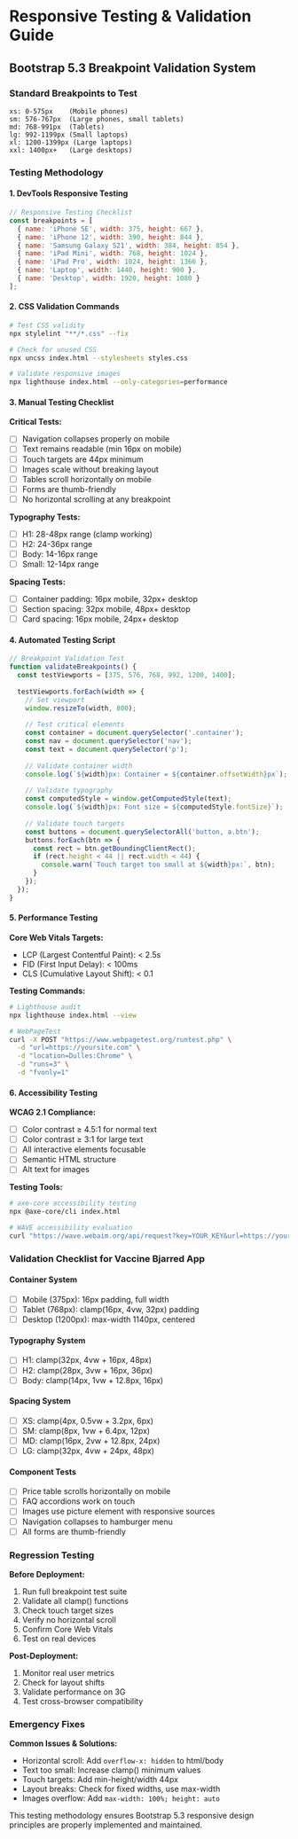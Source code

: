 # Responsive Testing & Validation Guide

## Bootstrap 5.3 Breakpoint Validation System

### Standard Breakpoints to Test
```
xs: 0-575px    (Mobile phones)
sm: 576-767px  (Large phones, small tablets)
md: 768-991px  (Tablets)
lg: 992-1199px (Small laptops)
xl: 1200-1399px (Large laptops)
xxl: 1400px+   (Large desktops)
```

### Testing Methodology

#### 1. DevTools Responsive Testing
```javascript
// Responsive Testing Checklist
const breakpoints = [
  { name: 'iPhone SE', width: 375, height: 667 },
  { name: 'iPhone 12', width: 390, height: 844 },
  { name: 'Samsung Galaxy S21', width: 384, height: 854 },
  { name: 'iPad Mini', width: 768, height: 1024 },
  { name: 'iPad Pro', width: 1024, height: 1366 },
  { name: 'Laptop', width: 1440, height: 900 },
  { name: 'Desktop', width: 1920, height: 1080 }
];
```

#### 2. CSS Validation Commands
```bash
# Test CSS validity
npx stylelint "**/*.css" --fix

# Check for unused CSS
npx uncss index.html --stylesheets styles.css

# Validate responsive images
npx lighthouse index.html --only-categories=performance
```

#### 3. Manual Testing Checklist

**Critical Tests:**
- [ ] Navigation collapses properly on mobile
- [ ] Text remains readable (min 16px on mobile)
- [ ] Touch targets are 44px minimum
- [ ] Images scale without breaking layout
- [ ] Tables scroll horizontally on mobile
- [ ] Forms are thumb-friendly
- [ ] No horizontal scrolling at any breakpoint

**Typography Tests:**
- [ ] H1: 28-48px range (clamp working)
- [ ] H2: 24-36px range
- [ ] Body: 14-16px range
- [ ] Small: 12-14px range

**Spacing Tests:**
- [ ] Container padding: 16px mobile, 32px+ desktop
- [ ] Section spacing: 32px mobile, 48px+ desktop
- [ ] Card spacing: 16px mobile, 24px+ desktop

#### 4. Automated Testing Script

```javascript
// Breakpoint Validation Test
function validateBreakpoints() {
  const testViewports = [375, 576, 768, 992, 1200, 1400];
  
  testViewports.forEach(width => {
    // Set viewport
    window.resizeTo(width, 800);
    
    // Test critical elements
    const container = document.querySelector('.container');
    const nav = document.querySelector('nav');
    const text = document.querySelector('p');
    
    // Validate container width
    console.log(`${width}px: Container = ${container.offsetWidth}px`);
    
    // Validate typography
    const computedStyle = window.getComputedStyle(text);
    console.log(`${width}px: Font size = ${computedStyle.fontSize}`);
    
    // Validate touch targets
    const buttons = document.querySelectorAll('button, a.btn');
    buttons.forEach(btn => {
      const rect = btn.getBoundingClientRect();
      if (rect.height < 44 || rect.width < 44) {
        console.warn(`Touch target too small at ${width}px:`, btn);
      }
    });
  });
}
```

#### 5. Performance Testing

**Core Web Vitals Targets:**
- LCP (Largest Contentful Paint): < 2.5s
- FID (First Input Delay): < 100ms
- CLS (Cumulative Layout Shift): < 0.1

**Testing Commands:**
```bash
# Lighthouse audit
npx lighthouse index.html --view

# WebPageTest
curl -X POST "https://www.webpagetest.org/runtest.php" \
  -d "url=https://yoursite.com" \
  -d "location=Dulles:Chrome" \
  -d "runs=3" \
  -d "fvonly=1"
```

#### 6. Accessibility Testing

**WCAG 2.1 Compliance:**
- [ ] Color contrast ≥ 4.5:1 for normal text
- [ ] Color contrast ≥ 3:1 for large text
- [ ] All interactive elements focusable
- [ ] Semantic HTML structure
- [ ] Alt text for images

**Testing Tools:**
```bash
# axe-core accessibility testing
npx @axe-core/cli index.html

# WAVE accessibility evaluation
curl "https://wave.webaim.org/api/request?key=YOUR_KEY&url=https://yoursite.com"
```

### Validation Checklist for Vaccine Bjarred App

#### Container System
- [ ] Mobile (375px): 16px padding, full width
- [ ] Tablet (768px): clamp(16px, 4vw, 32px) padding
- [ ] Desktop (1200px): max-width 1140px, centered

#### Typography System
- [ ] H1: clamp(32px, 4vw + 16px, 48px)
- [ ] H2: clamp(28px, 3vw + 16px, 36px)
- [ ] Body: clamp(14px, 1vw + 12.8px, 16px)

#### Spacing System
- [ ] XS: clamp(4px, 0.5vw + 3.2px, 6px)
- [ ] SM: clamp(8px, 1vw + 6.4px, 12px)
- [ ] MD: clamp(16px, 2vw + 12.8px, 24px)
- [ ] LG: clamp(32px, 4vw + 24px, 48px)

#### Component Tests
- [ ] Price table scrolls horizontally on mobile
- [ ] FAQ accordions work on touch
- [ ] Images use picture element with responsive sources
- [ ] Navigation collapses to hamburger menu
- [ ] All forms are thumb-friendly

### Regression Testing

**Before Deployment:**
1. Run full breakpoint test suite
2. Validate all clamp() functions
3. Check touch target sizes
4. Verify no horizontal scroll
5. Confirm Core Web Vitals
6. Test on real devices

**Post-Deployment:**
1. Monitor real user metrics
2. Check for layout shifts
3. Validate performance on 3G
4. Test cross-browser compatibility

### Emergency Fixes

**Common Issues & Solutions:**
- Horizontal scroll: Add `overflow-x: hidden` to html/body
- Text too small: Increase clamp() minimum values
- Touch targets: Add min-height/width 44px
- Layout breaks: Check for fixed widths, use max-width
- Images overflow: Add `max-width: 100%; height: auto`

This testing methodology ensures Bootstrap 5.3 responsive design principles are properly implemented and maintained.